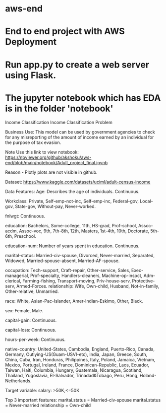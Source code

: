 # aws-end
# End to end project with AWS Deployment
# Run app.py to create a web server using Flask.
# The jupyter notebook which has EDA is in the folder 'notebook'

Income Classification
Income Classification Problem

Business Use:
This model can be used by government agencies to check for any misreporting of the amount of income earned by an individual for the purpose of tax evasion.

Note
Use this link to view notebook: https://nbviewer.org/github/akshoku/aws-end/blob/main/notebook/Adult_project_final.ipynb

Reason - Plotly plots are not visible in github.

Dataset: https://www.kaggle.com/datasets/uciml/adult-census-income

Data Features:
Age: Describes the age of individuals. Continuous.

Workclass: Private, Self-emp-not-inc, Self-emp-inc, Federal-gov, Local-gov, State-gov, Without-pay, Never-worked.

fnlwgt: Continuous.

education: Bachelors, Some-college, 11th, HS-grad, Prof-school, Assoc-acdm, Assoc-voc, 9th, 7th-8th, 12th, Masters, 1st-4th, 10th, Doctorate, 5th-6th, Preschool.

education-num: Number of years spent in education. Continuous.

marital-status: Married-civ-spouse, Divorced, Never-married, Separated, Widowed, Married-spouse-absent, Married-AF-spouse.

occupation: Tech-support, Craft-repair, Other-service, Sales, Exec-managerial, Prof-specialty, Handlers-cleaners, Machine-op-inspct, Adm-clerical, Farming-fishing, Transport-moving, Priv-house-serv, Protective-serv, Armed-Forces. relationship: Wife, Own-child, Husband, Not-in-family, Other-relative, Unmarried.

race: White, Asian-Pac-Islander, Amer-Indian-Eskimo, Other, Black.

sex: Female, Male.

capital-gain: Continuous.

capital-loss: Continuous.

hours-per-week: Continuous.

native-country: United-States, Cambodia, England, Puerto-Rico, Canada, Germany, Outlying-US(Guam-USVI-etc), India, Japan, Greece, South, China, Cuba, Iran, Honduras, Philippines, Italy, Poland, Jamaica, Vietnam, Mexico, Portugal, Ireland, France, Dominican-Republic, Laos, Ecuador, Taiwan, Haiti, Columbia, Hungary, Guatemala, Nicaragua, Scotland, Thailand, Yugoslavia, El-Salvador, Trinadad&Tobago, Peru, Hong, Holand-Netherlands.

Target variable:
salary: >50K,<=50K

Top 3 important features:
marital.status = Married-civ-spouse
marital.status = Never-married
relationship = Own-child

